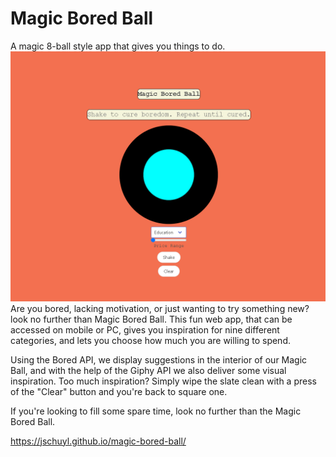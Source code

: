 # Magic Bored Ball
A magic 8-ball style app that gives you things to do.
![](assets/photo-for-README/magic8ballpic.png)
Are you bored, lacking motivation, or just wanting to try something new? look no further than Magic Bored Ball. This fun web app, that can be accessed on mobile or PC, gives you inspiration for nine different categories, and lets you choose how much you are willing to spend. 

Using the Bored API, we display suggestions in the interior of our Magic Ball, and with the help of the Giphy API we also deliver some visual inspiration. Too much inspiration? Simply wipe the slate clean with a press of the "Clear" button and you're back to square one.

If you're looking to fill some spare time, look no further than the Magic Bored Ball.

https://jschuyl.github.io/magic-bored-ball/
